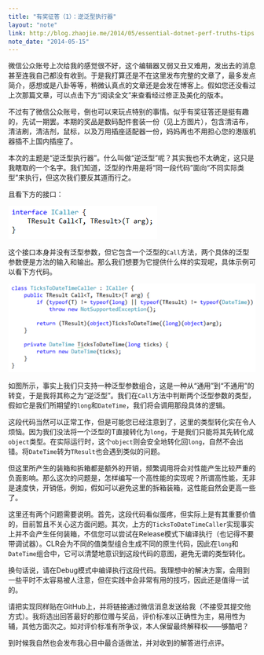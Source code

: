 ```yaml
---
title: "有奖征答（1）：逆泛型执行器"
layout: "note"
link: http://blog.zhaojie.me/2014/05/essential-dotnet-perf-truths-tips.html
note_date: "2014-05-15"
---
```


微信公众账号上次给我的感觉很不好，这个编辑器又弱又丑又难用，发出去的消息甚至连我自己都没有收到。于是我打算还是不在这里发布完整的文章了，最多发点简介，感想或是八卦等等，稍微认真点的文章还是会发在博客上。假如您还没看过上次那篇文章，可以点击下方“阅读全文”来查看经过修正及美化的版本。

不过有了微信公众账号，倒也可以来玩点特别的事情。似乎有奖征答还是挺有趣的，先试一期罢。本期的奖品是数码配件套装一份（见上方图片），包含清洁布，清洁刷，清洁剂，鼠标，以及万用插座适配器一份，妈妈再也不用担心您的港版机器插不上国内插座了。

本次的主题是“逆泛型执行器”。什么叫做“逆泛型”呢？其实我也不太确定，这只是我瞎取的一个名字。我们知道，泛型的作用是将“同一段代码”面向“不同实际类型”来执行，但这次我们要反其道而行之。

且看下方的接口：

<img src="1.png" width="303" />

这个接口本身并没有泛型参数，但它包含一个泛型的`Call`方法，两个具体的泛型参数便是方法的输入和输出。那么我们想要为它提供什么样的实现呢，具体示例可以看下方代码。

<img src="2.png" width="630" />

如图所示，事实上我们只支持一种泛型参数组合，这是一种从“通用”到“不通用”的转变，于是我将其称之为“逆泛型”。我们在`Call`方法中判断两个泛型参数的类型，假如它是我们所期望的`long`和`DateTime`，我们将会调用那段具体的逻辑。

这段代码当然可以正常工作，但是可能您已经注意到了，这里的类型转化实在令人烦恼。因为我们没法将一个泛型的T直接转化为`long`，于是我们只能将其先转化成`object`类型。在实际运行时，这个`object`则会安全地转化回`long`，自然不会出错。将`DateTime`转为`TResult`也会遇到类似的问题。

但这里所产生的装箱和拆箱都是额外的开销，频繁调用将会对性能产生比较严重的负面影响。那么这次的问题是，怎样编写一个高性能的实现呢？所谓高性能，无非是速度快，开销低，例如，假如可以避免这里的拆箱装箱，这性能自然会更高一些了。

这里还有两个问题需要说明。首先，这段代码看似蛋疼，但实际上是有其重要价值的，目前暂且不关心这方面问题。其次，上方的`TicksToDateTimeCaller`实现事实上并不会产生任何装箱，不信您可以尝试在Release模式下编译执行（也记得不要带调试器）。CLR会为不同的值类型组合生成不同的原生代码，因此在`long`和`DateTime`组合中，它可以清楚地意识到这段代码的意图，避免无谓的类型转化。

换句话说，请在Debug模式中编译执行这段代码。我理想中的解决方案，会用到一些平时不太容易被人注意，但在实践中会非常有用的技巧，因此还是值得一试的。

请把实现同样贴在GitHub上，并将链接通过微信消息发送给我（不接受其提交他方式）。我将选出回答最好的那位赠与奖品，评价标准以正确性为主，易用性为辅，其他方面次之。如对评价标准有所争议，本人保留最终解释权——够酷吧？

到时候我自然也会发布我心目中最合适做法，并对收到的解答进行点评。